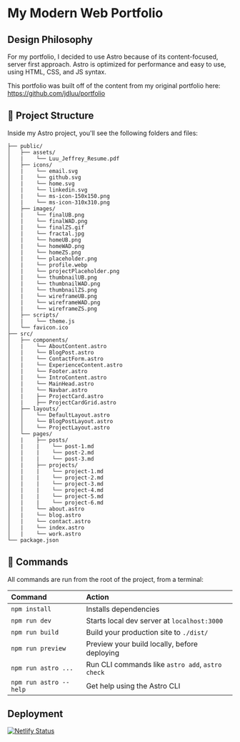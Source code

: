 # My Modern Web Portfolio

## Design Philosophy

For my portfolio, I decided to use Astro because of its content-focused, server first approach. Astro is optimized for performance and easy to use, using HTML, CSS, and JS syntax.

This portfolio was built off of the content from my original portfolio here: <https://github.com/jdluu/portfolio>

## 🚀 Project Structure

Inside my Astro project, you'll see the following folders and files:

```
├── public/
│   ├── assets/
│   |    └── Luu_Jeffrey_Resume.pdf
│   ├── icons/
│   |    └── email.svg
│   |    └── github.svg
│   |    └── home.svg
│   |    └── linkedin.svg
│   |    └── ms-icon-150x150.png
│   |    └── ms-icon-310x310.png
│   ├── images/
│   |    └── finalUB.png
│   |    └── finalWAD.png
│   |    └── finalZS.gif
│   |    └── fractal.jpg
│   |    └── homeUB.png
│   |    └── homeWAD.png
│   |    └── homeZS.png
│   |    └── placeholder.png
│   |    └── profile.webp
│   |    └── projectPlaceholder.png
│   |    └── thumbnailUB.png
│   |    └── thumbnailWAD.png
│   |    └── thumbnailZS.png
│   |    └── wireframeUB.png
│   |    └── wireframeWAD.png
│   |    └── wireframeZS.png
│   ├── scripts/
│   |    └── theme.js
│   └── favicon.ico
├── src/
│   ├── components/
│   |    └── AboutContent.astro
│   |    └── BlogPost.astro
│   |    └── ContactForm.astro
│   |    └── ExperienceContent.astro
│   |    └── Footer.astro
│   |    └── IntroContent.astro
│   |    └── MainHead.astro
│   |    └── Navbar.astro
│   |    ├── ProjectCard.astro
│   |    ├── ProjectCardGrid.astro
│   ├── layouts/
│   │    └── DefaultLayout.astro
│   │    └── BlogPostLayout.astro
│   │    └── ProjectLayout.astro
│   └── pages/
│   |    ├── posts/
│   |    |    └── post-1.md
│   |    |    └── post-2.md
│   |    |    └── post-3.md
│   |    ├── projects/
│   |    |    └── project-1.md
│   |    |    └── project-2.md
│   |    |    └── project-3.md
│   |    |    └── project-4.md
│   |    |    └── project-5.md
│   |    |    └── project-6.md
│   |    └── about.astro
│   |    └── blog.astro
│   |    └── contact.astro
│   |    └── index.astro
│   |    └── work.astro
└── package.json
```

## 🧞 Commands

All commands are run from the root of the project, from a terminal:

| Command                | Action                                           |
| :--------------------- | :----------------------------------------------- |
| `npm install`          | Installs dependencies                            |
| `npm run dev`          | Starts local dev server at `localhost:3000`      |
| `npm run build`        | Build your production site to `./dist/`          |
| `npm run preview`      | Preview your build locally, before deploying     |
| `npm run astro ...`    | Run CLI commands like `astro add`, `astro check` |
| `npm run astro --help` | Get help using the Astro CLI                     |

## Deployment

[![Netlify Status](https://api.netlify.com/api/v1/badges/5b79e3ed-5748-4cbd-9609-a93a4967c79e/deploy-status)](https://app.netlify.com/sites/spectacular-basbousa-817044/deploys)
